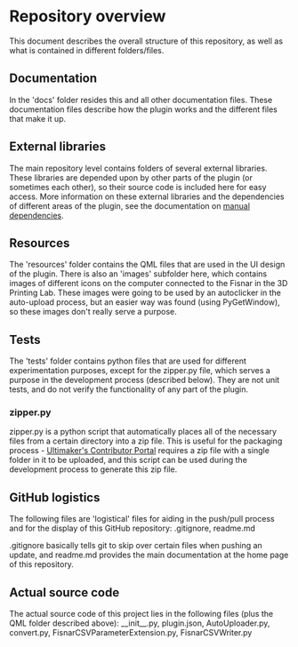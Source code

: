 # Repository overview
This document describes the overall structure of this repository, as well as
what is contained in different folders/files.

## Documentation
In the 'docs' folder resides this and all other documentation files. These
documentation files describe how the plugin works and the different files
that make it up.

## External libraries
The main repository level contains folders of several external libraries. These
libraries are depended upon by other parts of the plugin (or sometimes each other),
so their source code is included here for easy access. More information on these
external libraries and the dependencies of different areas of the plugin, see
the documentation on [manual dependencies](manual_dependencies.md).

## Resources
The 'resources' folder contains the QML files that are used in the UI design
of the plugin. There is also an 'images' subfolder here, which contains images
of different icons on the computer connected to the Fisnar in the 3D Printing Lab.
These images were going to be used by an autoclicker in the auto-upload process,
but an easier way was found (using PyGetWindow), so these images don't really
serve a purpose.

## Tests
The 'tests' folder contains python files that are used for different experimentation
purposes, except for the zipper.py file, which serves a purpose in the development process (described below). They are not unit tests, and do not verify the functionality of any
part of the plugin.

### zipper.py
zipper.py is a python script that automatically places all of the necessary
files from a certain directory into a zip file. This is useful for the packaging
process - [Ultimaker's Contributor Portal](https://contribute.ultimaker.com/app/developer/plugins)
requires a zip file with a single folder in it to be uploaded, and this script can be used
during the development process to generate this zip file.

## GitHub logistics
The following files are 'logistical' files for aiding in the push/pull process
and for the display of this GitHub repository: .gitignore, readme.md

.gitignore basically tells git to skip over certain files when pushing an update,
and readme.md provides the main documentation at the home page of this repository.

## Actual source code
The actual source code of this project lies in the following files (plus the QML
folder described above): \_\_init\_\_.py, plugin.json, AutoUploader.py, convert.py,
FisnarCSVParameterExtension.py, FisnarCSVWriter.py

